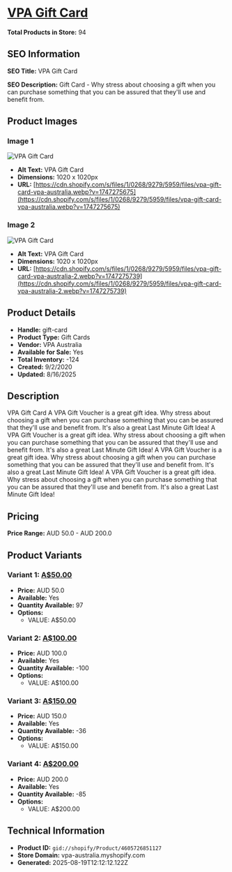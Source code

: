 # [VPA Gift Card](https://vpa-australia.myshopify.com/products/gift-card)

**Total Products in Store:** 94

## SEO Information

**SEO Title:** VPA Gift Card

**SEO Description:** Gift Card - Why stress about choosing a gift when you can purchase something that you can be assured that they'll use and benefit from.

## Product Images

### Image 1
![VPA Gift Card](https://cdn.shopify.com/s/files/1/0268/9279/5959/files/vpa-gift-card-vpa-australia.webp?v=1747275675)

- **Alt Text:** VPA Gift Card
- **Dimensions:** 1020 x 1020px
- **URL:** [https://cdn.shopify.com/s/files/1/0268/9279/5959/files/vpa-gift-card-vpa-australia.webp?v=1747275675](https://cdn.shopify.com/s/files/1/0268/9279/5959/files/vpa-gift-card-vpa-australia.webp?v=1747275675)

### Image 2
![VPA Gift Card](https://cdn.shopify.com/s/files/1/0268/9279/5959/files/vpa-gift-card-vpa-australia-2.webp?v=1747275739)

- **Alt Text:** VPA Gift Card
- **Dimensions:** 1020 x 1020px
- **URL:** [https://cdn.shopify.com/s/files/1/0268/9279/5959/files/vpa-gift-card-vpa-australia-2.webp?v=1747275739](https://cdn.shopify.com/s/files/1/0268/9279/5959/files/vpa-gift-card-vpa-australia-2.webp?v=1747275739)

## Product Details

- **Handle:** gift-card
- **Product Type:** Gift Cards
- **Vendor:** VPA Australia
- **Available for Sale:** Yes
- **Total Inventory:** -124
- **Created:** 9/2/2020
- **Updated:** 8/16/2025

## Description

VPA Gift Card A VPA Gift Voucher is a great gift idea. Why stress about choosing a gift when you can purchase something that you can be assured that they'll use and benefit from. It's also a great Last Minute Gift Idea! A VPA Gift Voucher is a great gift idea. Why stress about choosing a gift when you can purchase something that you can be assured that they'll use and benefit from. It's also a great Last Minute Gift Idea! A VPA Gift Voucher is a great gift idea. Why stress about choosing a gift when you can purchase something that you can be assured that they'll use and benefit from. It's also a great Last Minute Gift Idea! A VPA Gift Voucher is a great gift idea. Why stress about choosing a gift when you can purchase something that you can be assured that they'll use and benefit from. It's also a great Last Minute Gift Idea!

## Pricing

**Price Range:** AUD 50.0 - AUD 200.0

## Product Variants

### Variant 1: [A$50.00](https://vpa-australia.myshopify.com/products/gift-card)

- **Price:** AUD 50.0
- **Available:** Yes
- **Quantity Available:** 97
- **Options:**
  - VALUE: A$50.00

### Variant 2: [A$100.00](https://vpa-australia.myshopify.com/products/gift-card)

- **Price:** AUD 100.0
- **Available:** Yes
- **Quantity Available:** -100
- **Options:**
  - VALUE: A$100.00

### Variant 3: [A$150.00](https://vpa-australia.myshopify.com/products/gift-card)

- **Price:** AUD 150.0
- **Available:** Yes
- **Quantity Available:** -36
- **Options:**
  - VALUE: A$150.00

### Variant 4: [A$200.00](https://vpa-australia.myshopify.com/products/gift-card)

- **Price:** AUD 200.0
- **Available:** Yes
- **Quantity Available:** -85
- **Options:**
  - VALUE: A$200.00

## Technical Information

- **Product ID:** `gid://shopify/Product/4605726851127`
- **Store Domain:** vpa-australia.myshopify.com
- **Generated:** 2025-08-19T12:12:12.122Z


